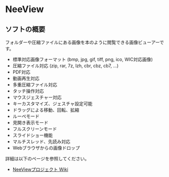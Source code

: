 # NeeView <VERSION/>

<ANNOUNCE/>

## ソフトの概要

  フォルダーや圧縮ファイルにある画像を本のように閲覧できる画像ビューアーです。  
  
  * 標準対応画像フォーマット (bmp, jpg, gif, tiff, png, ico, WIC対応画像)
  * 圧縮ファイル対応 (zip, rar, 7z, lzh, cbr, cbz, cb7, ...)
  * PDF対応
  * 動画再生対応
  * 多重圧縮ファイル対応
  * タッチ操作対応
  * マウスジェスチャー対応
  * キーカスタマイズ、ジェスチャ設定可能
  * ドラッグによる移動、回転、拡縮
  * ルーペモード
  * 見開き表示モード
  * フルスクリーンモード
  * スライドショー機能
  * マルチスレッド、先読み対応
  * Webブラウザからの画像ドロップ

<SUSIE/>

  詳細は以下のページを参照してください。
  
  * [NeeViewプロジェクト Wiki](https://bitbucket.org/neelabo/neeview/wiki/)

